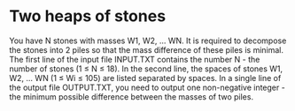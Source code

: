 # Two heaps of stones
You have N stones with masses W1, W2, ... WN. It is required to decompose the stones into 2 piles so that the mass difference of these piles is minimal.
The first line of the input file INPUT.TXT contains the number N - the number of stones (1 ≤ N ≤ 18). In the second line, the spaces of stones W1, W2, ... WN (1 ≤ Wi ≤ 105) are listed separated by spaces.
In a single line of the output file OUTPUT.TXT, you need to output one non-negative integer - the minimum possible difference between the masses of two piles.
